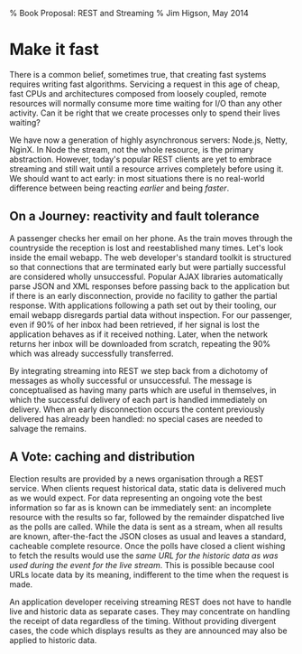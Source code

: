 % Book Proposal: REST and Streaming
% Jim Higson, May 2014

Make it fast
============

There is a common belief, sometimes true, that creating fast systems requires writing fast algorithms.
Servicing a request in this age of cheap, fast CPUs and architectures composed from loosely coupled, remote 
resources will normally consume more time waiting for I/O than any other activity.
Can it be right that we create processes only to spend their lives waiting?

We have now a generation of highly asynchronous servers: Node.js, Netty, NginX. In Node the stream,
not the whole resource, is the primary abstraction. However, today's popular REST clients
are yet to embrace streaming and still wait until a resource arrives completely
before using it. We should want to act early: in most situations there is no real-world difference
between being reacting *earlier* and being *faster*.

On a Journey: reactivity and fault tolerance
--------------------------------------

A passenger checks her email on her phone. As the train moves
through the countryside the reception is lost and reestablished many times.
Let's look inside the email webapp. 
The web developer's standard toolkit is structured so that
connections that are terminated early but were partially successful are considered wholly
unsuccessful. 
Popular AJAX libraries automatically parse JSON and XML responses
before passing back to the application but if there is an early disconnection,
provide no facility to gather the partial response. 
With applications following a path set out by their tooling,
our email webapp disregards partial
data without inspection. For our passenger, even if
90% of her inbox had been retrieved, if her signal is lost the
application behaves as if it received nothing.
Later, when the network returns her inbox will be downloaded from
scratch, repeating the 90% which was already successfully transferred.

By integrating streaming into REST we
step back from a dichotomy of messages as wholly successful or unsuccessful.
The message is conceptualised as having many parts which are
useful in themselves, in which the successful delivery of each part is
handled immediately on delivery.
When an early disconnection occurs the content previously delivered
has already been handled: no special cases are needed to salvage the remains.

A Vote: caching and distribution
---------------------------

Election results are provided by a news organisation through a REST service.
When clients request historical data, static data is delivered much as we would expect.
For data representing an ongoing vote the best information so far as is known can be immediately sent:
an incomplete resource with the results so far, followed by the remainder dispatched
live as the polls are called. While the data is sent as a stream,
when all results are known, after-the-fact the
JSON closes as usual and leaves a standard, cacheable complete resource.
Once the polls have closed a client wishing to fetch the results would use the *same URL for the
historic data as was used during the event for the live stream*. This is
possible because cool URLs locate data by its meaning, indifferent to
the time when the request is made.

An application developer receiving streaming REST does not have to handle
live and historic data as separate cases. They may concentrate on
handling the receipt of data regardless of the timing. Without providing divergent cases,
the code which displays results as they are announced may also be applied to
historic data.
